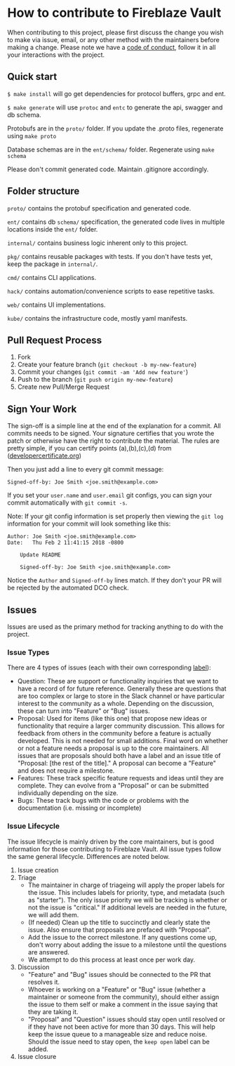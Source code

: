 # How to contribute to Fireblaze Vault

When contributing to this project, please first discuss the change you wish to make via issue, email, or any other method with the maintainers before making a change. Please note we have a [code of conduct](./CODE_OF_CONDUCT.md), follow it in all your interactions with the project.

## Quick start

`$ make install` will go get dependencies for protocol buffers, grpc and ent. 

`$ make generate` will use `protoc` and `entc` to generate the api, swagger and db schema.

Protobufs are in the `proto/` folder. If you update the .proto files, regenerate using `make proto`

Database schemas are in the `ent/schema/` folder. Regenerate using `make schema`

Please don't commit generated code. Maintain .gitignore accordingly.

## Folder structure
`proto/` contains the protobuf specification and generated code.

`ent/` contains db `schema/` specification, the generated code lives in multiple locations inside the `ent/` folder.

`internal/` contains business logic inherent only to this project.  

`pkg/` contains reusable packages with tests. If you don't have tests yet, keep the package in `internal/`.

`cmd/` contains CLI applications.

`hack/` contains automation/convenience scripts to ease repetitive tasks.

`web/` contains UI implementations.

`kube/` contains the infrastructure code, mostly yaml manifests.

## Pull Request Process

1. Fork
2. Create your feature branch (`git checkout -b my-new-feature`)
3. Commit your changes (`git commit -am 'Add new feature'`)
4. Push to the branch (`git push origin my-new-feature`)
5. Create new Pull/Merge Request

## Sign Your Work

The sign-off is a simple line at the end of the explanation for a commit. All
commits needs to be signed. Your signature certifies that you wrote the patch or
otherwise have the right to contribute the material. The rules are pretty simple,
if you can certify points (a),(b),(c),(d) from ([developercertificate.org](http://developercertificate.org/))

Then you just add a line to every git commit message:

    Signed-off-by: Joe Smith <joe.smith@example.com>

If you set your `user.name` and `user.email` git configs, you can sign your
commit automatically with `git commit -s`.

Note: If your git config information is set properly then viewing the
`git log` information for your commit will look something like this:

```
Author: Joe Smith <joe.smith@example.com>
Date:   Thu Feb 2 11:41:15 2018 -0800

    Update README

    Signed-off-by: Joe Smith <joe.smith@example.com>
```

Notice the `Author` and `Signed-off-by` lines match. If they don't
your PR will be rejected by the automated DCO check.

## Issues

Issues are used as the primary method for tracking anything to do with the project.

### Issue Types

There are 4 types of issues (each with their own corresponding [label](#labels)):

- Question: These are support or functionality inquiries that we want to have a record of for
  future reference. Generally these are questions that are too complex or large to store in the
  Slack channel or have particular interest to the community as a whole. Depending on the discussion,
  these can turn into "Feature" or "Bug" issues.
- Proposal: Used for items (like this one) that propose new ideas or functionality that require a larger community discussion. This allows for feedback from others in the community before a
  feature is actually developed. This is not needed for small additions. Final word on whether or
  not a feature needs a proposal is up to the core maintainers. All issues that are proposals should
  both have a label and an issue title of "Proposal: [the rest of the title]." A proposal can become
  a "Feature" and does not require a milestone.
- Features: These track specific feature requests and ideas until they are complete. They can evolve
  from a "Proposal" or can be submitted individually depending on the size.
- Bugs: These track bugs with the code or problems with the documentation (i.e. missing or incomplete)

### Issue Lifecycle

The issue lifecycle is mainly driven by the core maintainers, but is good information for those
contributing to Fireblaze Vault. All issue types follow the same general lifecycle. Differences are noted below.

1. Issue creation
2. Triage
   - The maintainer in charge of triageing will apply the proper labels for the issue. This
     includes labels for priority, type, and metadata (such as "starter"). The only issue
     priority we will be tracking is whether or not the issue is "critical." If additional
     levels are needed in the future, we will add them.
   - (If needed) Clean up the title to succinctly and clearly state the issue. Also ensure
     that proposals are prefaced with "Proposal".
   - Add the issue to the correct milestone. If any questions come up, don't worry about
     adding the issue to a milestone until the questions are answered.
   - We attempt to do this process at least once per work day.
3. Discussion
   - "Feature" and "Bug" issues should be connected to the PR that resolves it.
   - Whoever is working on a "Feature" or "Bug" issue (whether a maintainer or someone from
     the community), should either assign the issue to them self or make a comment in the issue
     saying that they are taking it.
   - "Proposal" and "Question" issues should stay open until resolved or if they have not been
     active for more than 30 days. This will help keep the issue queue to a manageable size and
     reduce noise. Should the issue need to stay open, the `keep open` label can be added.
4. Issue closure